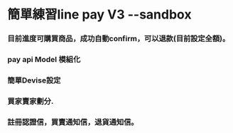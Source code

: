 # 簡單練習line pay V3 --sandbox
### 目前進度可購買商品，成功自動confirm，可以退款(目前設定全額)。
### pay api Model 模組化
### 簡單Devise設定 
### 買家賣家劃分.
### 註冊認證信，買賣通知信，退貨通知信。
